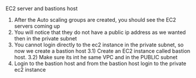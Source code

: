 EC2 server and bastions host

1) After the Auto scaling groups are created, you should see the EC2 servers coming up
2) You will notice that they do not have a public ip address as we wanted then in the private subnet
3) You cannot login directly to the ec2 instance in the private subnet, so now we create a bastion host
    3.1) Create an EC2 instance called bastion host.
    3.2) Make sure its int he same VPC and in the PUBLIC subnet
4) Login to the bastion host and from the bastion host login to the private ec2 instance